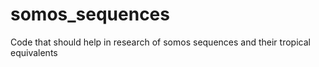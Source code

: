 # somos_sequences
Code that should help in research of somos sequences and their tropical equivalents
